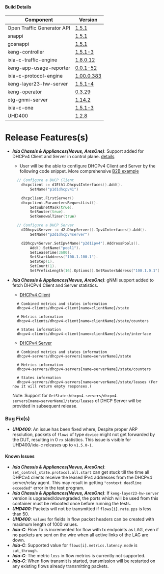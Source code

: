 #### Build Details

| Component                     | Version       |
|-------------------------------|---------------|
| Open Traffic Generator API    | [1.5.1](https://redocly.github.io/redoc/?url=https://raw.githubusercontent.com/open-traffic-generator/models/v1.5.0/artifacts/openapi.yaml)         |
| snappi                        | [1.5.1](https://pypi.org/project/snappi/1.5.0)        |
| gosnappi                      | [1.5.1](https://pkg.go.dev/github.com/open-traffic-generator/snappi/gosnappi@v1.5.0)        |
| keng-controller               | [1.5.1-3](https://github.com/orgs/open-traffic-generator/packages/container/package/keng-controller)    |
| ixia-c-traffic-engine         | [1.8.0.12](https://github.com/orgs/open-traffic-generator/packages/container/package/ixia-c-traffic-engine)       |
| keng-app-usage-reporter       | [0.0.1-52](https://github.com/orgs/open-traffic-generator/packages/container/package/keng-app-usage-reporter)      |
| ixia-c-protocol-engine        | [1.00.0.383](https://github.com/orgs/open-traffic-generator/packages/container/package/ixia-c-protocol-engine)    | 
| keng-layer23-hw-server        | [1.5.1-4](https://github.com/orgs/open-traffic-generator/packages/container/package/keng-layer23-hw-server)    |
| keng-operator                 | [0.3.29](https://github.com/orgs/open-traffic-generator/packages/container/package/keng-operator)        | 
| otg-gnmi-server               | [1.14.2](https://github.com/orgs/open-traffic-generator/packages/container/package/otg-gnmi-server)         |
| ixia-c-one                    | [1.5.1-3](https://github.com/orgs/open-traffic-generator/packages/container/package/ixia-c-one/)         |
| UHD400                        | [1.2.8](https://downloads.ixiacom.com/support/downloads_and_updates/public/UHD400/1.2/1.2.8/artifacts.tar)         |


# Release Features(s)
* <b><i>Ixia Chassis & Appliances(Novus, AresOne)</i></b>: Support added for DHCPv4 Client and Server in control plane. [details](https://github.com/open-traffic-generator/models/pull/371)
  - User will be the able to configure DHCPv4 Client and Server by the following code snippet. More comprehensive [B2B example](https://github.com/open-traffic-generator/featureprofiles/blob/dev-dhcp/feature/dhcp/dhcpv4_client_server_b2b_test.go) 
  ```go
    // Configure a DHCP Client
      dhcpclient := d1Eth1.Dhcpv4Interfaces().Add().
          SetName("p1d1dhcpv41")
  
      dhcpclient.FirstServer()
      dhcpclient.ParametersRequestList().
          SetSubnetMask(true).
          SetRouter(true).
          SetRenewalTimer(true)

    // Configure a DHCP Server
      d2Dhcpv4Server := d2.DhcpServer().Ipv4Interfaces().Add().
          SetName("p2d1dhcpv4server")
  
      d2Dhcpv4Server.SetIpv4Name("p2d1ipv4").AddressPools().
          Add().SetName("pool1").
          SetLeaseTime(3600).
          SetStartAddress("100.1.100.1").
          SetStep(1).
          SetCount(1).
          SetPrefixLength(16).Options().SetRouterAddress("100.1.0.1").SetEchoRelayWithTlv82(true)
  ``` 

* <b><i>Ixia Chassis & Appliances(Novus, AresOne)</i></b>: gNMI support added to fetch DHCPv4 Client and Server statistics. 
  - [DHCPv4 Client](https://github.com/open-traffic-generator/models-yang/blob/main/artifacts/open-traffic-generator-dhcpv4client.txt)

  ```gNMI
    # Combined metrics and states information
    dhcpv4-clients/dhcpv4-client[name=clientName]/state

    # Metrics information 
    dhcpv4-clients/dhcpv4-client[name=clientName]/state/counters

    # States information
    dhcpv4-clients/dhcpv4-client[name=clientName]/state/interface
  ```
  - [DHCPv4 Server](https://github.com/open-traffic-generator/models-yang/blob/main/artifacts/open-traffic-generator-dhcpv4server.txt)

  ```gNMI
    # Combined metrics and states information
    dhcpv4-servers/dhcpv4-servers[name=serverName]/state

    # Metrics information
    dhcpv4-servers/dhcpv4-servers[name=serverName]/state/counters
    
    # States information
    dhcpv4-servers/dhcpv4-servers[name=serverName]/state/leases (For now it will return empty responses.)
  ```
    Note: Support for `GetStates`/`dhcpv4-servers/dhcpv4-servers[name=serverName]/state/leases` of DHCP Server will be provided in subsequent release. 

### Bug Fix(s)
* <b><i>UHD400</i></b>: An issue has been fixed where, Despite proper ARP resolution, packets of `flows` of type `device` might not get forwarded by the DUT, resulting in 0 `rx` statistics.
  This issue is visible for UHD400/ixia-c releases up to `v1.5.0-1`.


#### Known Issues
* <b><i>Ixia Chassis & Appliances(Novus, AresOne)</i></b>: `set_control_state.protocol.all.start` can get stuck till the time all DHPCv4 clients receive the leased IPv4 addresses from the DHCPv4 server/relay agent. This may result in getting `"context deadline exceeded"` error in the test program.
* <b><i>Ixia Chassis & Appliances(Novus, AresOne)</i></b>: If `keng-layer23-hw-server` version is upgraded/downgraded, the ports which will be used from this container must be rebooted once before running the tests.
* <b><i>UHD400</i></b>: Packets will not be transmitted if `flows[i].rate.pps` is less than 50.
* <b><i>UHD400</i></b>: `values` for fields in flow packet headers can be created with maximum length of 1000 values.
* <b><i>Ixia-C</i></b>: Flow Tx is incremented for flow with tx endpoints as LAG, even if no packets are sent on the wire when all active links of the LAG are down. 
* <b><i>Ixia-C</i></b>: Supported value for `flows[i].metrics.latency.mode` is `cut_through`.
* <b><i>Ixia-C</i></b>: The metric `loss` in flow metrics is currently not supported.
* <b><i>Ixia-C</i></b>: When flow transmit is started, transmission will be restarted on any existing flows already transmitting packets.